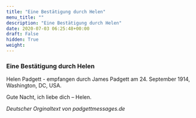 ```yaml
---
title: "Eine Bestätigung durch Helen"
menu_title: ""
description: "Eine Bestätigung durch Helen"
date: 2020-07-03 06:25:48+00:00
draft: False
hidden: True
weight:
---
```

### Eine Bestätigung durch Helen

Helen Padgett - empfangen durch James Padgett am 24. September 1914, Washington, DC, USA.

Gute Nacht, ich liebe dich – Helen.

*Deutscher Orginaltext von padgettmessages.de*
